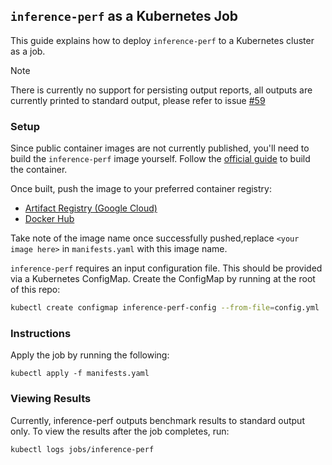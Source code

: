 ## `inference-perf` as a Kubernetes Job

This guide explains how to deploy `inference-perf` to a Kubernetes cluster as a job.

> [!NOTE]
> There is currently no support for persisting output reports, all outputs are currently printed to standard output, please refer to issue [#59](https://github.com/kubernetes-sigs/inference-perf/issues/59)
### Setup

Since public container images are not currently published, you'll need to build the `inference-perf` image yourself. Follow the [official guide](https://github.com/kubernetes-sigs/inference-perf?tab=readme-ov-file#run-in-a-docker-container) to build the container.

Once built, push the image to your preferred container registry:
- [Artifact Registry (Google Cloud)](https://cloud.google.com/artifact-registry/docs/docker/pushing-and-pulling)
- [Docker Hub](https://docs.docker.com/get-started/introduction/build-and-push-first-image/)

Take note of the image name once successfully pushed,replace `<your image here>` in `manifests.yaml` with this image name.

`inference-perf` requires an input configuration file. This should be provided via a Kubernetes ConfigMap. Create the ConfigMap by running at the root of this repo:

```bash
kubectl create configmap inference-perf-config --from-file=config.yml
```

### Instructions

Apply the job by running the following:
```
kubectl apply -f manifests.yaml
```

### Viewing Results

Currently, inference-perf outputs benchmark results to standard output only. To view the results after the job completes, run:
```
kubectl logs jobs/inference-perf
```